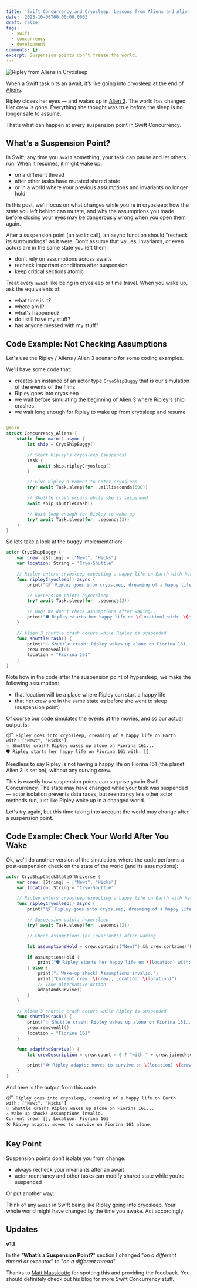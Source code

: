```yaml
---
title: 'Swift Concurrency and Cryosleep: Lessons from Aliens and Alien 3'
date: '2025-10-06T00:00:00.000Z'
draft: false
tags:
  - swift
  - concurrency
  - development
comments: {}
excerpt: Suspension points don’t freeze the world.
---
```

![Ripley from Aliens in Cryosleep](/uploads/swift-concurrency-aliens-await-w800.png)

When a Swift task hits an await, it’s like going into cryosleep at the end of [Aliens](https://en.wikipedia.org/wiki/Aliens_(film)).

Ripley closes her eyes — and wakes up in [Alien 3](https://en.wikipedia.org/wiki/Alien_3). The world has changed. Her crew is gone. Everything she thought was true before the sleep is no longer safe to assume.

That’s what can happen at every suspension point in Swift Concurrency. 

## What’s a Suspension Point?

In Swift, any time you `await` something, your task can pause and let others run. When it resumes, it might wake up:

- on a different thread
- after other tasks have mutated shared state
- or in a world where your previous assumptions and invariants no longer hold

In this post, we'll focus on what changes while you're in cryosleep: how the state you left behind can mutate, and why the assumptions you made before closing your eyes may be dangerously wrong when you open them again.

After a suspension point (an `await` call), an async function should "recheck its surroundings" as it were. Don’t assume that values, invariants, or even actors are in the same state you left them:

- don’t rely on assumptions across awaits
- recheck important conditions after suspension
- keep critical sections atomic

Treat every `await` like being in cryosleep or time travel. When you wake up, ask the equivalents of:

- what time is it?
- where am I?
- what's happened?
- do I still have my stuff?
- has anyone messed with my stuff?

## Code Example: Not Checking Assumptions

Let's use the Ripley / Aliens / Alien 3 scenario for some coding examples.

We'll have some code that:

- creates an instance of an actor type `CryoShipBuggy` that is our simulation of the events of the films
- Ripley goes into cryosleep
- we wait before simulating the beginning of Alien 3 where Ripley's ship crashes
- we wait long enough for Ripley to wake up from cryosleep and resume


```swift

@main
struct Concurrency_Aliens {
    static func main() async {
        let ship = CryoShipBuggy()

        // Start Ripley's cryosleep (suspends)
        Task {
            await ship.ripleyCryosleep()
        }

        // Give Ripley a moment to enter cryosleep
        try? await Task.sleep(for: .milliseconds(500))

        // Shuttle crash occurs while she is suspended
        await ship.shuttleCrash()

        // Wait long enough for Ripley to wake up
        try? await Task.sleep(for: .seconds(3))
    }
}
```

So lets take a look at the buggy implementation:

```swift
actor CryoShipBuggy {
    var crew: [String] = ["Newt", "Hicks"]
    var location: String = "Cryo-Shuttle"

    // Ripley enters cryosleep expecting a happy life on Earth with her crew
    func ripleyCryosleep() async {
        print("😴 Ripley goes into cryosleep, dreaming of a happy life on Earth with: \(crew)")

        // Suspension point: hypersleep
        try? await Task.sleep(for: .seconds(2))

        // Bug! We don't check assumptions after waking...
        print("🛡️ Ripley starts her happy life on \(location) with: \(crew)")
    }

    // Alien 3 shuttle crash occurs while Ripley is suspended
    func shuttleCrash() {
        print("💥 Shuttle crash! Ripley wakes up alone on Fiorina 161...")
        crew.removeAll()
        location = "Fiorina 161"
    }
}
```

Note how in the code after the suspension point of hypersleep, we make the following assumption:

- that location will be a place where Ripley can start a happy life
- that her crew are in the same state as before she went to sleep (suspension point)

Of course our code simulates the events at the movies, and so our actual output is:

```
😴 Ripley goes into cryosleep, dreaming of a happy life on Earth with: ["Newt", "Hicks"]
💥 Shuttle crash! Ripley wakes up alone on Fiorina 161...
🛡️ Ripley starts her happy life on Fiorina 161 with: []
```

Needless to say Ripley is not having a happy life on Fiorina 161 (the planet Alien 3 is set on), without any surving crew.

This is exactly how suspension points can surprise you in Swift Concurrency. The state may have changed while your task was suspended — actor isolation prevents data races, but reentrancy lets other actor methods run, just like Ripley woke up in a changed world.

Let's try again, but this time taking into account the world may change after a suspension point.

## Code Example: Check Your World After You Wake

Ok, we'll do another version of the simulation, where the code performs a post-suspension check on the state of the world (and its assumptions):

```swift
actor CryoShipCheckStateOfUniverse {
    var crew: [String] = ["Newt", "Hicks"]
    var location: String = "Cryo-Shuttle"

    // Ripley enters cryosleep expecting a happy life on Earth with her crew
    func ripleyCryosleep() async {
        print("😴 Ripley goes into cryosleep, dreaming of a happy life on Earth with: \(crew)")

        // Suspension point: hypersleep
        try? await Task.sleep(for: .seconds(2))

        // Check assumptions (or invariants) after waking...

        let assumptionsHold = crew.contains("Newt") && crew.contains("Hicks") && location == "Earth"

        if assumptionsHold {
            print("🛡️ Ripley starts her happy life on \(location) with: \(crew)")
        } else {
            print("⚠️ Wake-up shock! Assumptions invalid.")
            print("Current crew: \(crew), Location: \(location)")
            // Take alternative action
            adaptAndSurvive()
        }
    }

    // Alien 3 shuttle crash occurs while Ripley is suspended
    func shuttleCrash() {
        print("💥 Shuttle crash! Ripley wakes up alone on Fiorina 161...")
        crew.removeAll()
        location = "Fiorina 161"
    }

    func adaptAndSurvive() {
        let crewDescription = crew.count > 0 ? "with " + crew.joined(separator: ",") : "alone"

        print("🛠️ Ripley adapts: moves to survive on \(location) \(crewDescription).")
    }
}
```

And here is the output from this code:

```
😴 Ripley goes into cryosleep, dreaming of a happy life on Earth with: ["Newt", "Hicks"]
💥 Shuttle crash! Ripley wakes up alone on Fiorina 161...
⚠️ Wake-up shock! Assumptions invalid.
Current crew: [], Location: Fiorina 161
🛠️ Ripley adapts: moves to survive on Fiorina 161 alone.
```

## Key Point

Suspension points don’t isolate you from change:

- always recheck your invariants after an await
- actor reentrancy and other tasks can modify shared state while you’re suspended

Or put another way:

Think of any `await` in Swift being like Ripley going into cryosleep. Your whole world might have changed by the time you awake. Act accordingly.

## Updates

**v1.1**

In the "**What’s a Suspension Point?**" section I changed "*on a different thread or executor*" to "*on a different thread*".

Thanks to [Matt Massicotte](https://www.massicotte.org/) for spotting this and providing the feedback. You should definitely check out his blog for more Swift Concurrency stuff.

